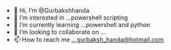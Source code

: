 - 👋 Hi, I’m @Gurbakshhanda
- 👀 I’m interested in ...powershell scripting
- 🌱 I’m currently learning ...powershell and python
- 💞️ I’m looking to collaborate on ...
- 📫 How to reach me ...gurbaksh_handa@hotmail.com

<!---
Gurbakshhanda/Gurbakshhanda is a ✨ special ✨ repository because its `README.md` (this file) appears on your GitHub profile.
You can click the Preview link to take a look at your changes.
--->
